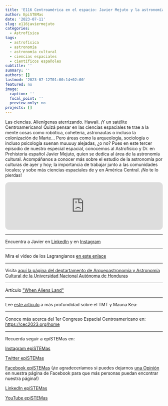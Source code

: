 ```yaml
---
title: 'E116 Centroamérica en el espacio: Javier Mejuto y la astronomía cultural'
author: EpiSTEMas
date: '2023-07-11'
slug: e116javiermejuto
categories:
  - Astrofísica
tags:
  - astrofísica
  - astronomía
  - astronomía cultural
  - ciencias espaciales
  - científicos españoles
subtitle: ''
summary: ''
authors: []
lastmod: '2023-07-12T01:00:14+02:00'
featured: no
image:
  caption: ''
  focal_point: ''
  preview_only: no
projects: []
---
```


Las ciencias. Alienígenas aterrizando. Hawaii. ¡Y un satélite Centroamericano! Quizá pensar en las ciencias espaciales te trae a la mente cosas como robótica, cohetería, astronautas o incluso la colonización de Marte… Pero áreas como la arqueología, sociología o incluso psicología suenan muuuuy alejadas, ¿o no? Pues en este tercer episodio de nuestro especial espacial, conocemos al Astrofísico y Dr. en Prehistoria español Javier Mejuto, quien se dedica al área de la astronomía cultural. Acompáñanos a conocer más sobre el estudio de la astronomía por culturas de ayer y hoy; la importancia de trabajar junto a las comunidades locales; y sobe más ciencias espaciales de y en América Central. ¡No te lo pierdas!

<iframe style="border-radius:12px" src="https://open.spotify.com/embed/episode/5jQR1g3RMm11cDFuHLt9yt?utm_source=generator&theme=0" width="100%" height="152" frameBorder="0" allowfullscreen="" allow="autoplay; clipboard-write; encrypted-media; fullscreen; picture-in-picture" loading="lazy"></iframe>

- - - - -

Encuentra a Javier en [LinkedIn](https://www.linkedin.com/in/javier-mejuto/) y en [Instagram](www.instagram.com/javier_mejuto/)

- - - - -

Mira el vídeo de los Lagrangianos [en este enlace](https://www.youtube.com/watch?v=dPxhTiiq-1A) 

- - - - -

Visita [aquí la página del deptartamento de Arqueoastronomía y Astronomía Cultural de la  Universidad Nacional Autónoma de Honduras](https://cienciasespaciales.unah.edu.hn/departamentos/dpto-de-arqueoastronomia-y/)

- - - - -

Artículo ["When Aliens Land"](https://ui.adsabs.harvard.edu/abs/2023A%26G....64.2.19G/abstract) 

- - - - -

Lee [este artículo](https://www.astronomy.com/science/path-forward-for-thirty-meter-telescope-and-mauna-kea-begins-to-emerge/) a más profundidad sobre el TMT y Mauna Kea:   

- - - - -

Conoce más acerca del 1er Congreso Espacial Centroamericano en: https://cec2023.org/home

- - - - -

Recuerda seguir a epiSTEMas en:

[Instagram epiSTEMas](https://www.instagram.com/epistemas/)  

[Twitter epiSTEMas](https://twitter.com/epiSTEMas_Pod)

[Facebook epiSTEMas](https://www.facebook.com/epiSTEMasPod) (¡te agradeceríamos si puedes dejarnos [una Opinión](https://www.facebook.com/epiSTEMasPod/reviews/) en nuestra página de Facebook para que más personas puedan encontrar nuestra página!)

[LinkedIn epiSTEMas](https://www.linkedin.com/company/epistemas-podcast/)

[YouTube epiSTEMas](https://www.youtube.com/@epistemaspodcast)